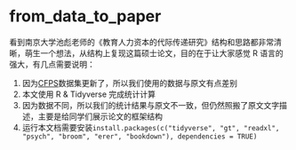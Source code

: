 # from_data_to_paper

看到南京大学池彪老师的《教育人力资本的代际传递研究》结构和思路都非常清晰，萌生一个想法，从结构上复现这篇硕士论文，目的在于让大家感觉 R 语言的强大，有几点需要说明：

1. 因为[CFPS](https://opendata.pku.edu.cn/)数据集更新了，所以我们使用的数据与原文有点差别
2. 本文使用 R & Tidyverse 完成统计计算
3. 因为数据不同，所以我们的统计结果与原文不一致，但仍然照搬了原文文字描述，主要是给同学们展示论文的框架结构
4. 运行本文档需要安装`install.packages(c("tidyverse", "gt", "readxl", "psych", "broom", "erer", "bookdown"), dependencies = TRUE)`
